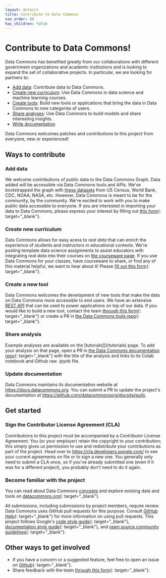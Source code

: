 ```yaml
---
layout: default
title: Contribute to Data Commons
nav_order: 80
has_children: false
---
```


# Contribute to Data Commons!

Data Commons has benefited greatly from our collaborations with different government organizations and academic institutions and is looking to expand the set of collaborative projects. In particular, we are looking for partners to:

- [Add data](#add-data): Contribute data to Data Commons.
- [Create new curriculum](#create-new-curriculum): Use Data Commons in data science and machine learning courses.
- [Create tools](#creating-a-new-tool): Build new tools or applications that bring the data in Data Commons to new categories of users.
- [Share analyses](#sharing-analysis): Use Data Commons to build models and share interesting insights.
- [Write documentation](#updating-documentation)

Data Commons welcomes patches and contributions to this project from everyone, new or experienced!

## Ways to contribute

### Add data

We welcome contributions of public data to the Data Commons Graph. Data added will be accessible via Data Commons tools and APIs. We’ve bootstrapped the graph with [these datasets](/datasets) from US Census, World Bank, CDC, NOAA, NASA, etc. However, Data Commons is meant to be for the community, by the community. We're excited to work with you to make public data accessible to everyone. If you are interested in importing your data to Data Commons, please express your interest by filling out [this form](https://docs.google.com/forms/d/e/1FAIpQLSf_kZ13bmzXvgEbim0OXeAVsTQYsIhN8_o9ekdbjKoeFjfvRA/viewform){: target="_blank"}.

### Create new curriculum

Data Commons allows for easy acess to _real data_ that can enrich the experience of students and instructors in educational contexts. We're posting template data science assignments to assist educators with integrating _real data_ into their courses on [the courseware page](/courseware). If you use Data Commons for your classes, have courseware to share, or find any of this material helpful, we want to hear about it! Please [fill out this form](https://docs.google.com/forms/d/e/1FAIpQLSeVCR95YOZ56ABsPwdH1tPAjjIeVDtisLF-8oDYlOxYmNZ7LQ/viewform?resourcekey=0-yJ9nT9ST-TfoKNtmGIws-g){: target="_blank"}.

### Create a new tool

Data Commons welcomes the development of new tools that make the data on Data Commons more accessible to end users. We have an extensive [REST API](/api/rest/v2) that can be used to power applications on top of our data. If you would like to build a new tool, contact the team [through this form](https://docs.google.com/forms/d/e/1FAIpQLSeVCR95YOZ56ABsPwdH1tPAjjIeVDtisLF-8oDYlOxYmNZ7LQ/viewform){: target="_blank"} or create a PR in [the Data Commons tools repo](https://github.com/datacommonsorg/tools){: target="_blank"}.

### Share analysis

Example analyses are available on the [tutorials]](/tutorials) page. To add your analysis on that page, open a PR in [the Data Commons documentation repo](https://github.com/datacommonsorg/docsite/pulls){: target="_blank"} with the title of the analysis and links to its Colab notebook and Github raw .ipynb file.

### Update documentation

Data Commons maintains its documentation website at <https://docs.datacommons.org>. You can submit a PR to update the project's documentation at <https://github.com/datacommonsorg/docsite/pulls>.

## Get started

### Sign the Contributor License Agreement (CLA)

Contributions to this project must be accompanied by a Contributor License
Agreement. You (or your employer) retain the copyright to your contribution;
this simply gives us permission to use and redistribute your contributions as
part of the project. Head over to <https://cla.developers.google.com/> to see
your current agreements on file or to sign a new one.
You generally only need to submit a CLA once, so if you've already submitted one
(even if it was for a different project), you probably don't need to do it
again.

### Become familiar with the project

You can read about Data Commons [concepts](/data_model.html) and explore existing data
and tools on [datacommons.org](https://datacommons.org/){: target="_blank"}.

All submissions, including submissions by project members, require review. Data Commons
uses GitHub pull requests for this purpose. Consult
[GitHub Help](https://help.github.com/articles/about-pull-requests/){: target="_blank"} for more
information on using pull requests.
This project follows Google's [code style guide](https://google.github.io/styleguide/){: target="_blank"}, [documentation style guide](https://developers.google.com/style){: target="_blank"}, and [open source community guidelines](https://opensource.google/conduct/){: target="_blank"}.

## Other ways to get involved
- If you have a concern or a suggested feature, feel free to open an issue on [Github](https://github.com/datacommonsorg/docsite/issues){: target="_blank"}.
- Share feedback with the team [through this form](https://docs.google.com/forms/d/e/1FAIpQLScJTtNlIItT-uSPXI98WT6yNlavF-kf5JS0jMrCvJ9TPLmelg/viewform){: target="_blank"}.